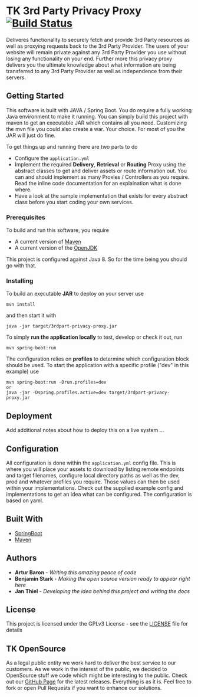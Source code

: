 # TK 3rd Party Privacy Proxy [![Build Status](https://travis-ci.org/DieTechniker/3rdparty-privacy-proxy.svg?branch=master)](https://travis-ci.org/DieTechniker/3rdparty-privacy-proxy)

Deliveres functionality to securely fetch and provide 3rd Party resources as well as proxying requests back to the 3rd Party Provider. The users of your website will remain private against any 3rd Party Provider you use without losing any functionality on your end. Further more this privacy proxy delivers you the ultimate knowledge about what information are being transferred to any 3rd Party Provider as well as independence from their servers.

## Getting Started

This software is built with JAVA / Spring Boot. You do require a fully working Java environment to make it running. You can simply build this project with maven to get an executable JAR which contains all you need. Customizing the mvn file you could also create a war. Your choice. For most of you the JAR will just do fine. 

To get things up and running there are two parts to do
* Configure the ```application.yml```
* Implement the required **Delivery**, **Retrieval** or **Routing** Proxy using the abstract classes to get and deliver assets or route information out. You can and should implement as many Proxies / Controllers as you require. Read the inline code documentation for an explaination what is done where.
* Have a look at the sample implementation that exists for every abstract class before you start coding your own services.

### Prerequisites

To build and run this software, you require
* A current version of [Maven](https://maven.apache.org/)
* A current version of the [OpenJDK](https://developers.redhat.com/products/openjdk/download/)

This project is configured against Java 8. So for the time being you should go with that.

### Installing

To build an executable **JAR** to deploy on your server use

```
mvn install
```
and then start it with
```
java -jar target/3rdpart-privacy-proxy.jar
```

To simply **run the application locally** to test, develop or check it out, run
```
mvn spring-boot:run 
```
The configuration relies on **profiles** to determine which configuration block should be used. To start the application with a specific profile ("dev" in this example) use
```
mvn spring-boot:run -Drun.profiles=dev
or
java -jar -Dspring.profiles.active=dev target/3rdpart-privacy-proxy.jar
```

## Deployment

Add additional notes about how to deploy this on a live system ...

## Configuration

All configuration is done within the ```application.yml``` config file. This is where you will place your assets to download by listing remote endpoints and target filenames, configure local directory paths as well as the dev, prod and whatever profiles you require. Those values can then be used within your implementations.
Check out the supplied example config and implementations to get an idea what can be configured. The configuration is based on yaml.

## Built With

* [SpringBoot](http://spring.io/projects/spring-boot)
* [Maven](https://maven.apache.org/)

## Authors

* **Artur Baron** - *Writing this amazing peace of code*
* **Benjamin Stark** - *Making the open source version ready to appear right here*
* **Jan Thiel** - *Developing the idea behind this project and writing the docs*

## License

This project is licensed under the GPLv3 License - see the [LICENSE](LICENSE) file for details

## TK OpenSource

As a legal public entity we work hard to deliver the best service to our customers. As we work in the interest of the public, we decided to OpenSource stuff we code which might be interesting to the public. Check out our [GitHub Page](https://github.com/DieTechniker/) for the latest releases. Everything is as it is. Feel free to fork or open Pull Requests if you want to enhance our solutions.
